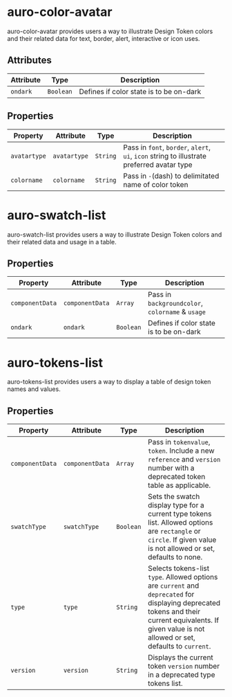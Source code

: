 # auro-color-avatar

auro-color-avatar provides users a way to illustrate Design Token colors and their related data for text, border, alert, interactive or icon uses.

## Attributes

| Attribute | Type      | Description                             |
|-----------|-----------|-----------------------------------------|
| `ondark`  | `Boolean` | Defines if color state is to be on-dark |

## Properties

| Property     | Attribute    | Type     | Description                                      |
|--------------|--------------|----------|--------------------------------------------------|
| `avatartype` | `avatartype` | `String` | Pass in `font`, `border`, `alert`, `ui`, `icon` string to illustrate preferred avatar type |
| `colorname`  | `colorname`  | `String` | Pass in `-`(dash) to delimitated name of color token |


# auro-swatch-list

auro-swatch-list provides users a way to illustrate Design Token colors and their related data and usage in a table.

## Properties

| Property        | Attribute       | Type      | Description                                      |
|-----------------|-----------------|-----------|--------------------------------------------------|
| `componentData` | `componentData` | `Array`   | Pass in `backgroundcolor`, `colorname` & `usage` |
| `ondark`        | `ondark`        | `Boolean` | Defines if color state is to be on-dark          |


# auro-tokens-list

auro-tokens-list provides users a way to display a table of design token names and values.

## Properties

| Property        | Attribute       | Type      | Description                                      |
|-----------------|-----------------|-----------|--------------------------------------------------|
| `componentData` | `componentData` | `Array`   | Pass in `tokenvalue`, `token`. Include a new `reference` and `version` number with a deprecated token table as applicable. |
| `swatchType`    | `swatchType`    | `Boolean` | Sets the swatch display type for a current type tokens list. Allowed options are `rectangle` or `circle`. If given value is not allowed or set, defaults to none. |
| `type`          | `type`          | `String`  | Selects tokens-list `type`. Allowed options are `current` and `deprecated` for displaying deprecated tokens and their current equivalents. If given value is not allowed or set, defaults to `current`. |
| `version`       | `version`       | `String`  | Displays the current token `version` number in a deprecated type tokens list. |
